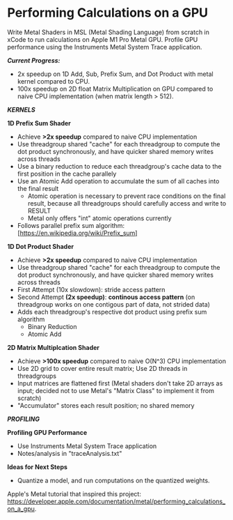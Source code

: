 # Performing Calculations on a GPU

Write Metal Shaders in MSL (Metal Shading Language) from scratch in xCode to run calculations on Apple M1 Pro Metal GPU. Profile GPU performance using the Instruments Metal System Trace application.

_**Current Progress:**_
- 2x speedup on 1D Add, Sub, Prefix Sum, and Dot Product with metal kernel compared to CPU.
- 100x speedup on 2D float Matrix Multiplication on GPU compared to naive CPU implementation (when matrix length > 512).

_**KERNELS**_

**1D Prefix Sum Shader**
- Achieve **>2x speedup** compared to naive CPU implementation
- Use threadgroup shared "cache" for each threadgroup to compute the dot product synchronously, and have quicker shared memory writes across threads
- Use a binary reduction to reduce each threadgroup's cache data to the first position in the cache parallely
- Use an Atomic Add operation to accumulate the sum of all caches into the final result
  - Atomic operation is necessary to prevent race conditions on the final result, because all threadgroups should carefully access and write to RESULT
  - Metal only offers "int" atomic operations currently
- Follows parallel prefix sum algorithm: [https://en.wikipedia.org/wiki/Prefix_sum]
  
**1D Dot Product Shader**
- Achieve **>2x speedup** compared to naive CPU implementation
- Use threadgroup shared "cache" for each threadgroup to compute the dot product synchronously, and have quicker shared memory writes across threads
- First Attempt (10x slowdown): stride access pattern
- Second Attempt **(2x speedup)**: **continous access pattern** (on threadgroup works on one contigous part of data, not strided data)
- Adds each threadgroup's respective dot product using prefix sum algorithm
  - Binary Reduction
  - Atomic Add
 
**2D Matrix Multiplcation Shader**
- Achieve **>100x speedup** compared to naive O(N^3) CPU implementation
- Use 2D grid to cover entire result matrix; Use 2D threads in threadgroups
- Input matrices are flattened first (Metal shaders don't take 2D arrays as input; decided not to use Metal's "Matrix Class" to implement it from scratch)
- "Accumulator" stores each result position; no shared memory

_**PROFILING**_

**Profiling GPU Performance**
- Use Instruments Metal System Trace application
- Notes/analysis in "traceAnalysis.txt"

**Ideas for Next Steps**
- Quantize a model, and run computations on the quantized weights.

Apple's Metal tutorial that inspired this project: https://developer.apple.com/documentation/metal/performing_calculations_on_a_gpu.
